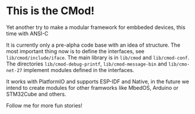# This is the CMod!

Yet another try to make a modular framework for embbeded devices, this time with
ANSI-C

It is currently only a pre-alpha code base with an idea of structure. The most
important thing now is to define the interfaces, see `lib/cmod/include/iface`.
The main library is in `lib/cmod` and `lib/cmod-conf`. The directories
`lib/cmod-debug-printf`, `lib/cmod-message-bin` and `lib/cmo-net-27` implement
modules defined in the interfaces.

It works with PlatformIO and supports ESP-IDF and Native, in the future we
intend to create modules for other framworks like MbedOS, Arduino or STM32Cube
and others.

Follow me for more fun stories!
